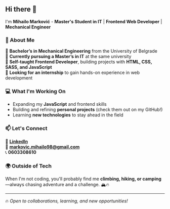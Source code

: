 ## Hi there 👋

I'm **Mihailo Marković** - **Master's Student in IT** | **Frontend Web Developer** | **Mechanical Engineer**  

### 🚀 About Me  
🔹 **Bachelor’s in Mechanical Engineering** from the University of Belgrade  
🔹 **Currently pursuing a Master’s in IT** at the same university  
🔹 **Self-taught Frontend Developer**, building projects with **HTML, CSS, SASS, and JavaScript**  
🔹 **Looking for an internship** to gain hands-on experience in web development  

### 💻 What I'm Working On  
- Expanding my **JavaScript** and frontend skills  
- Building and refining **personal projects** (check them out on my GitHub!)  
- Learning **new technologies** to stay ahead in the field  

### 📫 Let's Connect  
🔗 **[LinkedIn](https://www.linkedin.com/in/markovicmihailo/)**  
📧 **markovic.mihailo98@gmail.com**  
📞 **0603308610**  

### 🌍 Outside of Tech  
When I'm not coding, you'll probably find me **climbing, hiking, or camping**—always chasing adventure and a challenge. 🏔️🔥  

---

🔥 *Open to collaborations, learning, and new opportunities!*  
